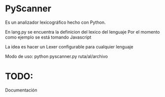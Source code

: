 PyScanner
=========

Es un analizador lexicográfico hecho con Python.

En lang.py se encuentra la definicion del lexico del lenguaje
Por el momento como ejemplo se está tomando Javascript

La idea es hacer un Lexer configurable para cualquier lenguaje

Modo de uso: python pyscanner.py ruta/al/archivo

TODO:
=====

Documentación
